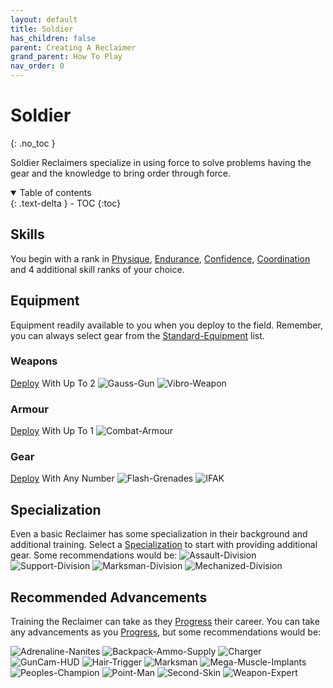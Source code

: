 ```yaml
---
layout: default
title: Soldier
has_children: false
parent: Creating A Reclaimer
grand_parent: How To Play
nav_order: 0
---
```

# Soldier
{: .no_toc }

Soldier Reclaimers specialize in using force to solve problems having the gear and the knowledge to bring order through force. 


<details open markdown="block">
  <summary>
    Table of contents
  </summary>
  {: .text-delta }
- TOC
{:toc}
</details>


## Skills
You begin with a rank in [Physique](Game/Core/Strength#Physique), [Endurance](Game/Core/Strength#Endurance), [Confidence](Game/Core/Communication#Confidence), [Coordination](Game/Core/Agility#Coordination) and 4 additional skill ranks of your choice.

## Equipment
Equipment readily available to you when you deploy to the field. Remember, you can always select gear from the [Standard-Equipment](Game/Standard-Equipment) list.

### Weapons
[Deploy](Game/Deployment) With Up To 2
![Gauss-Gun](Game/Blocks/Gauss-Gun)
![Vibro-Weapon](Game/Blocks/Vibro-Weapon)
### Armour
[Deploy](Game/Deployment) With Up To 1
![Combat-Armour](Game/Blocks/Combat-Armour)
### Gear
[Deploy](Game/Deployment) With Any Number
![Flash-Grenades](Game/Blocks/Flash-Grenades)
![IFAK](Game/Blocks/IFAK)

## Specialization
Even a basic Reclaimer has some specialization in their background and additional training. Select a [Specialization](Game/Advancement-List?Specialization=true) to start with providing additional gear. Some recommendations would be:
![Assault-Division](Game/Blocks/Assault-Division)
![Support-Division](Game/Blocks/Support-Division)
![Marksman-Division](Game/Blocks/Marksman-Division)
![Mechanized-Division](Game/Blocks/Mechanized-Division)

## Recommended Advancements
Training the Reclaimer can take as they [Progress](Game/Progress) their career. You can take any advancements as you [Progress](Game/Progress), but some recommendations would be:

![Adrenaline-Nanites](Game/Blocks/Adrenaline-Nanites)
![Backpack-Ammo-Supply](Game/Blocks/Backpack-Ammo-Supply)
![Charger](Game/Blocks/Charger)
![GunCam-HUD](Game/Blocks/GunCam-HUD)
![Hair-Trigger](Game/Blocks/Hair-Trigger)
![Marksman](Game/Blocks/Marksman)
![Mega-Muscle-Implants](Game/Blocks/Mega-Muscle-Implants)
![Peoples-Champion](Game/Blocks/Peoples-Champion)
![Point-Man](Game/Blocks/Point-Man)
![Second-Skin](Game/Blocks/Second-Skin)
![Weapon-Expert](Game/Blocks/Weapon-Expert)